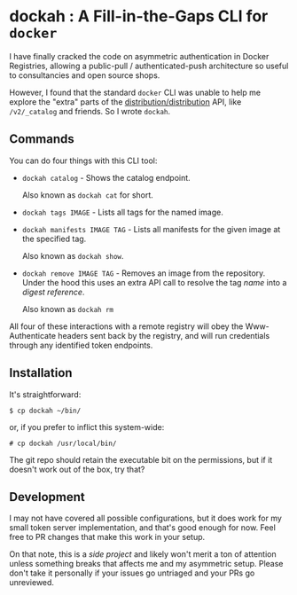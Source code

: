 # dockah : A Fill-in-the-Gaps CLI for `docker`

I have finally cracked the code on asymmetric authentication in
Docker Registries, allowing a public-pull / authenticated-push
architecture so useful to consultancies and open source shops.

However, I found that the standard `docker` CLI was unable to help
me explore the "extra" parts of the [distribution/distribution][1]
API, like `/v2/_catalog` and friends.  So I wrote `dockah`.

[1]: https://github.com/distribution/distribution

## Commands

You can do four things with this CLI tool:

- `dockah catalog` - Shows the catalog endpoint.

  Also known as `dockah cat` for short.

- `dockah tags IMAGE` - Lists all tags for the named image.

- `dockah manifests IMAGE TAG` - Lists all manifests for the given
  image at the specified tag.

  Also known as `dockah show`.

- `dockah remove IMAGE TAG` - Removes an image from the
  repository.  Under the hood this uses an extra API call to
  resolve the tag _name_ into a _digest reference_.

  Also known as `dockah rm`

All four of these interactions with a remote registry will obey
the Www-Authenticate headers sent back by the registry, and will
run credentials through any identified token endpoints.

## Installation

It's straightforward:

```console
$ cp dockah ~/bin/
```

or, if you prefer to inflict this system-wide:

```console
# cp dockah /usr/local/bin/
```

The git repo should retain the executable bit on the permissions,
but if it doesn't work out of the box, try that?

## Development

I may not have covered all possible configurations, but it does
work for my small token server implementation, and that's good
enough for now. Feel free to PR changes that make this work in
your setup.

On that note, this is a _side project_ and likely won't merit a
ton of attention unless something breaks that affects me and my
asymmetric setup.  Please don't take it personally if your issues
go untriaged and your PRs go unreviewed.
